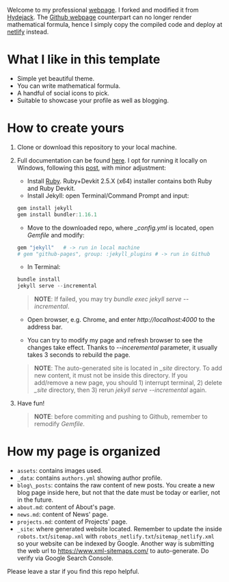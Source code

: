 Welcome to my professional <a href="https://hoxuanvinh.netlify.app/">webpage</a>. I forked and modified it from <a href="https://github.com/qwtel/hydejack">Hydejack</a>. The <a href="https://hovinh.github.io/">Github webpage</a> counterpart can no longer render mathematical formula, hence I simply copy the compiled code and deploy at <a href="https://www.netlify.com/">netlify</a> instead.

# What I like in this template
<ul>
  <li>Simple yet beautiful theme.</li>
  <li>You can write mathematical formula.</li>
  <li>A handful of social icons to pick.</li>
  <li>Suitable to showcase your profile as well as blogging.</li>
</ul>

# How to create yours

1. Clone or download this repository to your local machine.
2. Full documentation can be found <a href="https://hydejack.com/docs/">here</a>. I opt for running it locally on Windows, following this <a href="http://jekyll-windows.juthilo.com/">post</a>, with minor adjustment:
    - Install <a href="https://rubyinstaller.org/downloads/">Ruby</a>. Ruby+Devkit 2.5.X (x64) installer contains both Ruby and Ruby Devkit.
    - Install Jekyll: open Terminal/Command Prompt and input: 
    ```powershell
    gem install jekyll
    gem install bundler:1.16.1
    ```
    - Move to the  downloaded repo, where *_config.yml* is located, open *Gemfile* and modify:
    ```powershell
    gem "jekyll"   # -> run in local machine
    # gem "github-pages", group: :jekyll_plugins # -> run in Github 
    ```
    - In Terminal:
    ```powershell
    bundle install
    jekyll serve --incremental
    ```
    > **NOTE**: If failed, you may try *bundle exec jekyll serve --incremental*.  

    - Open browser, e.g. Chrome, and enter *http://localhost:4000* to the address bar.

    - You can try to modify my page and refresh browser to see the changes take effect. Thanks to *--inceremental* parameter, it usually takes 3 seconds to rebuild the page. 

    > **NOTE**: The auto-generated site is located in *_site* directory. To add new content, it must not be inside this directory. If you add/remove a new page, you should 1) interrupt terminal, 2) delete *_site* directory, then 3) rerun *jekyll serve --incremental* again.  
3. Have fun!
    >**NOTE**: before commiting and pushing to Github, remember to remodify *Gemfile*.

# How my page is organized
- `assets`: contains images used.
- `_data`: contains `authors.yml` showing author profile.
- `blog\_posts`: contains the raw content of new posts. You create a new blog page inside here, but not that the date must be today or earlier, not in the future.
- `about.md`: content of About's page.
- `news.md`: content of News' page.
- `projects.md`: content of Projects' page.
- `_site`: where generated website located. Remember to update the inside `robots.txt`/`sitemap.xml` with `robots_netlify.txt`/`sitemap_netlify.xml` so your website can be indexed by Google. Another way is submitting the web url to https://www.xml-sitemaps.com/ to auto-generate. Do verify via Google Search Console.

Please leave a star if you find this repo helpful.
